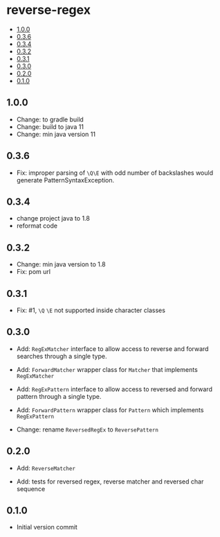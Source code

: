 # reverse-regex

[TOC]: # " "

- [1.0.0](#100)
- [0.3.6](#036)
- [0.3.4](#034)
- [0.3.2](#032)
- [0.3.1](#031)
- [0.3.0](#030)
- [0.2.0](#020)
- [0.1.0](#010)


## 1.0.0

* Change: to gradle build
* Change: build to java 11
* Change: min java version 11

## 0.3.6

* Fix: improper parsing of `\Q\E` with odd number of backslashes would generate
  PatternSyntaxException.

## 0.3.4

* change project java to 1.8
* reformat code

## 0.3.2

* Change: min java version to 1.8
* Fix: pom url

## 0.3.1

* Fix: #1, `\Q` `\E` not supported inside character classes

## 0.3.0

* Add: `RegExMatcher` interface to allow access to reverse and forward searches through a single
  type.

* Add: `ForwardMatcher` wrapper class for `Matcher` that implements `RegExMatcher`

* Add: `RegExPattern` interface to allow access to reversed and forward pattern through a single
  type.

* Add: `ForwardPattern` wrapper class for `Pattern` which implements `RegExPattern`

* Change: rename `ReversedRegEx` to `ReversePattern`

## 0.2.0

- Add: `ReverseMatcher`

- Add: tests for reversed regex, reverse matcher and reversed char sequence

## 0.1.0

- Initial version commit

